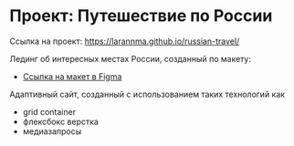 # Проект: Путешествие по России

Ссылка на проект:
https://larannma.github.io/russian-travel/

Лединг об интересных местах России, созданный по макету:
* [Ссылка на макет в Figma](https://www.figma.com/file/5S2WSbEFL6awjVWJ0NWL8Q/Sprint-3_-Russia-_-desktop-mobile?node-id=28503%3A0)

Адаптивный сайт, созданный с использованием таких технологий как
* grid container
* флексбокс верстка
* медиазапросы

